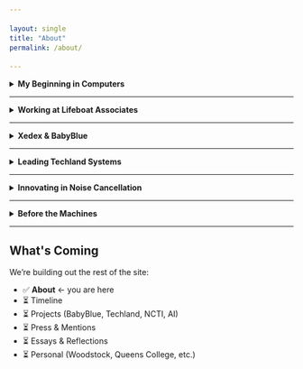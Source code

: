 ```yaml
---

layout: single
title: "About"
permalink: /about/

---
```


<details>
<summary><strong>My Beginning in Computers</strong></summary>
<div markdown="1">

* At **16**, I started college as a **Computer Science major** at **Queens College**.

* The school had only a **Xerox-built mainframe**, and all programming was in **Fortran** via **punch cards**.

* You’d type each line onto a punch card, submit a stack, and wait **a week** for results—often discovering only a syntax error.

* Frustrated by this process and poor instruction, I left the major—but not my passion for computing.

* Built advanced **Heathkits**, ending with a **digital FM receiver**.

* Ordered one of the first **HP-85** calculators—waited **three months** for delivery.

* Used it in place of a slide rule during physics courses.

### Enter the Altair

* Bought an **audio sweep generator kit** from **MITS** in 1973 to align tape heads on my **TEAC** reel-to-reel.
* MITS sent me a **\$100 discount certificate** in 1974.
* When the **Altair 8800** was introduced in *Popular Electronics*, I ordered one immediately—in kit form.
* Built it myself: it had just **256 bytes of memory** and blinking LEDs.

### BASIC Changed Everything

* Upgraded to **4 KB of RAM** and received **Microsoft BASIC on paper tape**.
* For the first time, I could **write code and get instant results**.
* This was a revelation after the week-long delays in college labs.

### Building Real Software

* Bought an **IMSAI Z-80 system** and wrote a full **invoicing, packing list, and A/R system** in BASIC for my father’s business.
* Stored everything on **cassette tape**—no floppy disks yet.
* Ran **CP/M**, and bought software from **Lifeboat Associates**.

> That Altair wasn’t just my first PC.
> It was the gateway to a career in tech.

![Altair 8800](/assets/images/altair-8800.jpeg)
*Altair 8800 – the first widely recognized personal computer*

![Teletype Model 33 ASR](/assets/images/teletype-asr33.jpg)
*Teletype Model 33 ASR used for I/O*

</div>
</details>

---

<details>
<summary><strong>Working at Lifeboat Associates</strong></summary>
<div markdown="1">

* In **1979**, **Tony Gold** (President of Lifeboat) called and offered me a job.
* In **1980**, I left my family’s plumbing supply business and joined **Lifeboat Associates**.

### Key Contributions:

* Edited and published **Lifelines**, our customer newsletter.

  * I openly documented **bugs in major software** — sparking strong reactions, including from **Bill Gates**.
* Negotiated **royalty contracts** with prominent developers.

### Industry Collaboration:

* **Micro Focus** – COBOL compilers
* **Peter Rozen** – TMaker
* **Balcones Software** (Austin, TX) – advanced accounting

  * Traveled there frequently

### Ford & Microsoft

* Helped **Ford Motor Company** develop its **early PC strategy**.

  * Presented at the **Renaissance Center** in Detroit.
* After an Intel conference in Oregon, **Bill Gates** gave **Neil Colvin** and me a personal tour of **Microsoft’s first Redmond campus**.

  * They had only leased **half** the building at the time!

### Behind the Scenes with Bill Gates

* Discussed his mission to stop **software piracy**.

  * His idea: **OEM bundling** — software pre-installed on computers.
* This approach led to deals with **Tandy**, among others.
* Ironically, it also laid the foundation for Microsoft’s **antitrust troubles**.

### BIOS Opportunity

* Had a close partnership with **Neil Colvin** (Phoenix Technologies).
* Tested **P-Mate** for **Mike Aaronson**, Neil’s friend.
* I was the one who suggested the market need for **third-party BIOS**—vital to launching the **IBM PC clone industry**.

> I didn’t get a commission—but I helped launch an industry.

</div>
</details>

---

<details>
<summary><strong>Xedex & BabyBlue</strong></summary>
<div markdown="1">

* In **1981**, I was approached by **Mike Aaronson**. His son needed an important operation, and he asked me to help structure a deal through which he could receive **\$10,000** for his invention.
* In exchange, he offered rights to a **Z80-based coprocessor** he had developed that, when installed in an **IBM PC**, allowed it to run **CP/M programs** not available for the 8086.
* I put together a deal and left **Lifeboat** with **Roland Joffe** (head of marketing), his assistant **Rebecka**, and **Bob Hassel** (engineer and BIOS programmer).
* Together we founded **Xedex** to build and market the coprocessor, which we named **BabyBlue**.
* Roland Joffe founded our main office in a Burlington house on **6th Avenue**, and also hired **Burson-Marsteller** as our public relations agency. Meanwhile, Bob opened an office in **Suffern, NY** to manufacture the boards.
* Within five months, we were shipping — and BabyBlue quickly earned **tremendous press and notoriety**.
* I wasn’t upset about leaving, though — I knew from the start that BabyBlue’s software and hardware had a **limited lifespan**.
* Ironically, the investor who sided with Hassel was left with a product that had little future — while I was free to build something more enduring at Techland.
* It's important to note that the later **BabyBlue II** version was developed **after I left Xedex**. My direct involvement was with the original BabyBlue and the formation and early success of the company.

![BabyBlue Board](/assets/images/babyblue-card.jpg)
*Original Xedex BabyBlue Z80 Coprocessor Card*

> 📰 In **February 1982**, UPI reported:
> “XEDEX President Harris Landgarten said Baby Blue ‘will make the IBM machine more versatile than an Apple or a Tandy microcomputer in terms …’”
> — [UPI Archives](https://www.upi.com/Archives/1982/02/17/A-5-week-old-computer-company-Wednesday-unveiled-a-product-it/5338382770000)

</div>
</details>

---

<details>
<summary><strong>Leading Techland Systems</strong></summary>
<div markdown="1">

* In **late 1982**, I discovered that **Bob Hassel** had been sabotaging our hardware at Xedex.
* He had made a deal with the investor to take over the company.
* I was informed that I was **fired**, and in response, I took my entire team and launched a new company: **Techland Systems Inc.**
* As part of building Techland, we brought in **Richard Clowes**, a former top IBM salesperson, as **VP of Sales**.
* Understanding our situation, **Neil Colvin** and **Mike Aaronson** connected me with **Reed Smith** and his friend **Bob**, who had developed **3270 emulation software** that would evolve into **BlueLynx**.
* Had I been dealt with honestly, BlueLynx would likely have become part of Xedex’s product line.
* Ultimately, Techland proved to be a far better outcome — it eventually earned me **\$3.3 million**, though that part of the story comes later.

### Product Spotlight: BlueLynx & TwinX

* Techland’s **BlueLynx** product line offered full **3270/5250 terminal emulation** for IBM mainframe connectivity, supporting **SNA/SDLC** networks.

* A 1984 **DataPro industry report** named BlueLynx a standout in protocol conversion systems. ([Bitsavers report](https://www.bitsavers.org/pdf/datapro/protocol_conversion_systems/C23-825_Techland_Systems.pdf))

* BlueLynx made the PC appear to the host as a **5251 Model 12** terminal and could interface with **5256 dot-matrix printers**.

* We also developed **TwinX**, a solution for local Twinax connectivity to **IBM System/34 and System/36** minicomputers.

* In the first year alone, **Richard brought in \$2 million in sales**, landing major clients like **RJR Reynolds**, **New England Life**, and the **Federal Reserve Bank of San Francisco**.

* Soon, we had **50 employees** and offices at **Waterside Plaza** on the East River in New York.

* We launched a **Techland subsidiary in London**, run by **Richard Clowes' brother**. Richard and I would fly over on the **Concorde** a couple of times a year.

* We also flew to **Singapore**, where we arranged lower-cost manufacturing for BlueLynx hardware in **Malaysia**.

> At the time, the dollar was at an all-time high.
> We booked a round-the-world trip: Concorde to London, first-class Singapore Airlines to China, stops in the New Territories, return via Bombay.
> Total cost: **\$1,500 per person.**

* While at Techland, I also wanted to create a personal information management software product.

* I asked **Neil Colvin** for a recommendation. He said the best application developer he knew was **Eldon Ziegler**.

* We hired Eldon, who delivered excellent software and became a lifelong collaborator and friend.

* In **1985**, **Bob Benningson** of **York Research** expressed interest in acquiring Techland.

* After a year of negotiations, we sold the company to York — and became a **public company**.

* Within a month of the merger, I discovered the new owners had **stopped paying payroll taxes** to conserve cash.

* My lawyers advised me to **resign immediately**.

* After I left, **York Research sued** us to recover the stock.

* The litigation lasted until **1990**, when **Bob Benningson settled with me**.

* I sold my **York stock for \$3.3 million**.

* Other stockholders persisted and eventually **won the case in 1991**.

</div>
</details>

---

<details>
<summary><strong>Innovating in Noise Cancellation</strong></summary>
<div markdown="1">

* After leaving Techland, I was contacted by **Mike Parella** to help reconstitute **Noise Cancellation Technologies Inc. (NCTI)**, a public company in **Miami**.

* One of my first tasks was flying to **Essex**, England to meet **Professor Chaplin** at the **University of Essex**.

  * Our goal was to secure his **PAC patents** for systematic noise control using **Fast Fourier Transform (FFT)**.
  * I smoothed things over with the university and closed the deal, paying **£100,000** for the rights.

* When I returned, I sent **Eldon Ziegler** to Miami to evaluate NCTI’s technical base.

  * His report was blunt: fire everyone and liquidate the assets — nothing was salvageable.

* I hired Eldon as **VP of Engineering**, and he opened a new **lab in Columbia, Maryland**.

* I also established an executive office in **Great Neck, NY**, hiring a dozen staff to restart the company.

* A few months later, **John McCloy Jr.** joined us.

  * John was the son of **John J. McCloy**, former U.S. High Commissioner for Germany, and considered one of the most influential private citizens of the 20th century.
  * His father played a critical role in resolving the **Cuban Missile Crisis**.
  * I visited his father in **Greenwich** when he was 92 — a truly memorable conversation.

* John introduced me to many contacts, including the **Secretary of Defense**, whom we met at the **Pentagon**.

  * NCTI sold systems to the **U.S. military**.

* I also traveled with John to **Berlin** and **Munich**.

  * In Berlin, he was treated like royalty due to his father's legacy.
  * I had **house seats** for **Herbert von Karajan’s** final concert conducting **Beethoven’s Ninth Symphony**.
  * I also crossed into **East Berlin** with one of John’s friends — an eerie, unforgettable experience.

* In **1989**, I flew to **Seattle** to help close a deal with **Boeing**.

  * My flight, originally scheduled for 9 PM, was delayed until **3 AM**.
  * I flew in the middle seat of a row of five, flanked by **two nuns on each side**.
  * Despite no sleep, I delivered — and **closed the deal**.

* In the **summer of 1990**, after selling my York Research stock,
  I **stepped away from active involvement** with NCTI.

📰 **Covered by The New York Times**:

* “You Can't Stand the Noise? Get an Anti-Noise Machine”
  [March 2, 1988](https://www.nytimes.com/1988/03/02/business/business-technology-you-can-t-stand-the-noise-get-an-anti-noise-machine.html) *(subscription required)*

  > This article featured **Harris Landgarten** prominently as a driving force behind NCTI’s commercial and technical breakthroughs, highlighting the real-world promise of anti-noise systems.

* “New Technology Defeats Unwanted Noise”
  [June 30, 1987](https://www.nytimes.com/1987/06/30/science/new-technology-defeats-unwanted-noise.html) *(subscription required)*

  > This piece explored the science of active noise control and cited **Landgarten** as a key leader bringing it to market.

🛠️ **Real-world applications**:

* Industrial fans
* HVAC systems
* Vibration control (including **pools of water**)
* Automotive

💡 **Media Recognition**:

* Featured in **The Economist**
* Live demo on **Good Morning America**
* Interview with **Innovation TV**

</div>
</details>

---

<details>
<summary><strong>Before the Machines</strong></summary>
<div markdown="1">

* Attended **Woodstock**

  * Music, mud, movement — and a mindset that stayed with me
* Studied under **Dr. Banesh Hoffmann** at **Queens College**

  * A renowned physicist and mathematician who co-authored *Relativity: The Special and the General Theory* with **Albert Einstein**.
  * Dr. Hoffmann had been one of Einstein’s closest collaborators and defenders of general relativity.
  * He became a mentor and advocate for me during my time at Queens.
  * He wrote me a heartfelt and deeply intellectual **letter of recommendation**, in which he said I was the best student he had had in his 30 years of teaching and that he expected big things from me. I've kept the letter to this day as a cherished memento of his confidence and guidance.
  * Deep influence on systems thinking and philosophy

</div>
</details>

---

## What's Coming

We’re building out the rest of the site:

* ✅ **About** ← you are here
* ⏳ Timeline
* ⏳ Projects (BabyBlue, Techland, NCTI, AI)
* ⏳ Press & Mentions
* ⏳ Essays & Reflections
* ⏳ Personal (Woodstock, Queens College, etc.)

